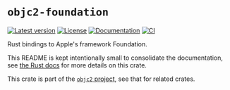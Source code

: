 # `objc2-foundation`

[![Latest version](https://badgen.net/crates/v/objc2-foundation)](https://crates.io/crates/objc2-foundation)
[![License](https://badgen.net/badge/license/MIT/blue)](../LICENSE.txt)
[![Documentation](https://docs.rs/objc2-foundation/badge.svg)](https://docs.rs/objc2-foundation/)
[![CI](https://github.com/madsmtm/objc2/actions/workflows/ci.yml/badge.svg)](https://github.com/madsmtm/objc2/actions/workflows/ci.yml)

Rust bindings to Apple's framework Foundation.

This README is kept intentionally small to consolidate the documentation, see
[the Rust docs](https://docs.rs/objc2-foundation/) for more details on this crate.

This crate is part of the [`objc2` project](https://github.com/madsmtm/objc2),
see that for related crates.
